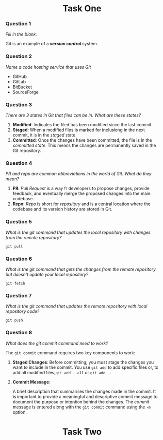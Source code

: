 <h1 style="text-align: center; ">Task One

### Question 1
*Fill in the blank*:

Git is an example of a _**version control**_ system.

### Question 2
*Name a code hosting service that uses Git*
- GitHub
- GitLab
- BitBucket
- SourceForge

### Question 3
*There are 3 states in Git that files can be in. What are these states?*

1. **Modified**: Indicates the filed has been modified since the last commit.
2. **Staged**: When a modified files is marked for inclusiong in the next commit, it is in the *staged* state.
3. **Committed**: Once the changes have been committed, the file is in the *committed state*. This means the changes are permanently saved in the Git repository.

### Question 4
*PR and repo are common abbreviations in the world of Git. What do they mean?*

1. **PR**: *Pull Request* is a way fr developers to propose changes, provide feedback, and eventually merge the proposed changes into the main codebase.
2. **Repo**: *Repo* is short for *repository* and is a central location where the codebase and its version history are stored in Git.

### Question 5
*What is the git command that updates the local repository with changes from the
remote repository?*

`git pull` 

### Question 6
*What is the git command that gets the changes from the remote repository but
doesn’t update your local repository?*

`git fetch`

### Question 7
*What is the git command that updates the remote repository with local repository
code?*

`git push`

### Question 8
*What does the git commit command need to work?*

The `git commit` command requires two key components to work:
1. **Staged Changes**:
   Before committing, you must stage the changes you want to include in the commit. You use `git add` to add specific files or, to add all modified files,`git add --all` or `git add _`.
2. **Commit Message**:
    
    A brief description that summarises the changes made in the commit. It is important to provide a meaningful and descriptive commit message to document the purpose or intention behind the changes. The *commit* message is entered along with the `git commit` command using the `-m` option.

<h1 style="text-align: center; ">Task Two



